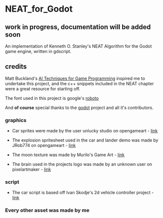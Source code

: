 # NEAT_for_Godot
## work in progress, documentation will be added soon
An implementation of Kenneth O. Stanley's NEAT Algorithm for the Godot game engine, written in gdscript.


## credits
Matt Buckland's [AI Techniques for Game Programming](https://www.amazon.de/Techniques-Programming-Premier-Press-Development/dp/193184108X)
inspired me to undertake this project, and the c++ snippets included in the NEAT
chapter were a great resource for starting off.

The font used in this project is google's
[roboto](https://fonts.google.com/specimen/Roboto)

And **of course** special thanks to the [godot](https://godotengine.org/) project
and all it's contributors.

### graphics
- Car sprites were made by the user unlucky studio on opengameart -
[link](https://opengameart.org/content/free-top-down-car-sprites-by-unlucky-studio)

- The explosion spritesheet used in the car and lander demo was made by
JRob774 on opengameart - 
[link](https://opengameart.org/content/pixel-explosion-12-frames)

- The moon texture was made by Murilo's Game Art -
[link](http://costamurilo.blogspot.com/2013/04/et49-week-10.html)

- The brain used in the projects logo was made by an unknown user on pixelartmaker - 
[link](http://pixelartmaker.com/art/2bb9b1edc81926c)

### script
- The car script is based off Ivan Skodje's 2d vehicle controller project -
[link](github.com/ivanskodje-godotengine/Vehicle-Controller-2D)

### Every other asset was made by me
